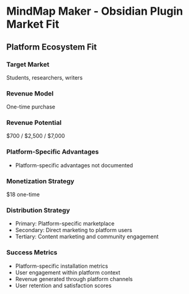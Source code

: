 # MindMap Maker - Obsidian Plugin Market Fit

## Platform Ecosystem Fit

### Target Market
Students, researchers, writers

### Revenue Model
One-time purchase

### Revenue Potential
$700 / $2,500 / $7,000

### Platform-Specific Advantages
- Platform-specific advantages not documented

### Monetization Strategy
$18 one-time

### Distribution Strategy
- Primary: Platform-specific marketplace
- Secondary: Direct marketing to platform users
- Tertiary: Content marketing and community engagement

### Success Metrics
- Platform-specific installation metrics
- User engagement within platform context
- Revenue generated through platform channels
- User retention and satisfaction scores
